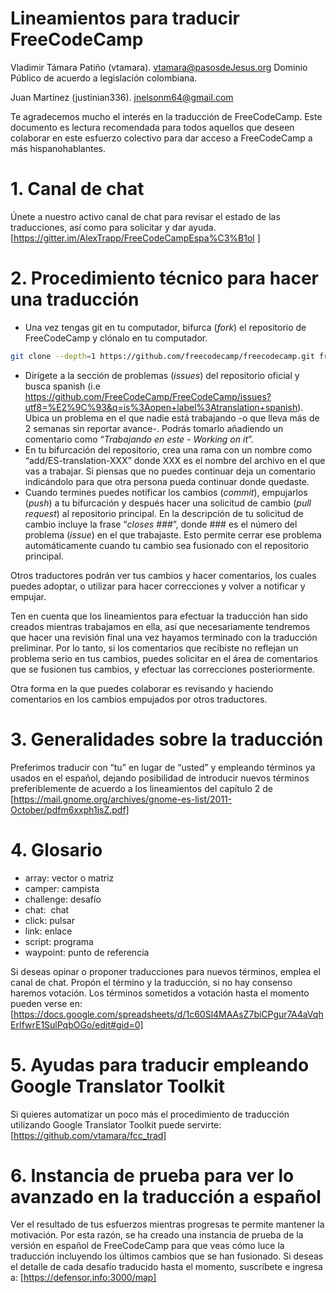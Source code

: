 # Lineamientos para traducir FreeCodeCamp

Vladimir Támara Patiño (vtamara). [vtamara@pasosdeJesus.org](mailto:vtamara@pasosdeJesus.org) Dominio Público de acuerdo a legislación colombiana.

Juan Martínez (justinian336). [jnelsonm64@gmail.com](mailto:jnelsonm64@gmail.com)

Te agradecemos mucho el interés en la traducción de FreeCodeCamp. Este documento es lectura recomendada para todos aquellos que deseen colaborar en este esfuerzo colectivo para dar acceso a FreeCodeCamp a más hispanohablantes.


# 1. Canal de chat 

Únete a nuestro activo canal de chat para revisar el estado de las traducciones, así como para solicitar y dar ayuda. [https://gitter.im/AlexTrapp/FreeCodeCampEspa%C3%B1ol ]


# 2. Procedimiento técnico para hacer una traducción

*  Una vez tengas git en tu computador, bifurca (*fork*) el repositorio de FreeCodeCamp y clónalo en tu computador.
```sh
git clone --depth=1 https://github.com/freecodecamp/freecodecamp.git freecodecamp
```
*  Dirígete a la sección de problemas (*issues*) del repositorio oficial y busca spanish (i.e https://github.com/FreeCodeCamp/FreeCodeCamp/issues?utf8=%E2%9C%93&q=is%3Aopen+label%3Atranslation+spanish). Ubica un problema en el que nadie está trabajando -o que lleva más de 2 semanas sin reportar avance-.  Podrás tomarlo añadiendo un comentario como “*Trabajando en este - Working on it*”.
*  En tu bifurcación del repositorio, crea una rama con un nombre como “add/ES-translation-XXX” donde XXX es el nombre del archivo en el que vas a trabajar.  Si piensas que no puedes continuar deja un comentario indicándolo para que otra persona pueda continuar donde quedaste. 
*  Cuando termines puedes notificar los cambios  (*commit*), empujarlos (*push*) a tu bifurcación y después hacer una solicitud de cambio (*pull request*) al repositorio principal. En la descripción de tu solicitud de cambio incluye la frase “*closes ###*”, donde ### es el número del problema (*issue*) en el que trabajaste. Esto permite cerrar ese problema automáticamente cuando tu cambio sea fusionado con el repositorio principal.

Otros traductores podrán ver tus cambios y hacer comentarios, los cuales puedes adoptar, o utilizar para hacer correcciones y volver a notificar y empujar. 

Ten en cuenta que los lineamientos para efectuar la traducción han sido creados mientras trabajamos en ella, así que necesariamente tendremos que hacer una revisión final una vez hayamos terminado con la traducción preliminar. Por lo tanto, si los comentarios que recibiste no reflejan un problema serio en tus cambios, puedes solicitar en el área de comentarios que se fusionen tus cambios, y efectuar las correcciones posteriormente.

Otra forma en la que puedes colaborar es revisando y haciendo comentarios en los cambios empujados por otros traductores.


# 3. Generalidades sobre la traducción

Preferimos traducir con “tu” en lugar de “usted” y empleando términos ya usados en el español, dejando posibilidad de introducir nuevos términos preferiblemente de acuerdo a los lineamientos del capítulo 2 de [https://mail.gnome.org/archives/gnome-es-list/2011-October/pdfm6xxph1jsZ.pdf]


# 4. Glosario

*   array: vector o matriz
*   camper: campista
*   challenge: desafío
*   chat: &nbsp;chat 
*   click: pulsar
*   link: enlace
*   script: programa
*   waypoint: punto de referencia

Si deseas opinar o proponer traducciones para nuevos términos, emplea el canal de chat.  Propón el término y la traducción, si no hay consenso haremos votación. Los términos sometidos a votación hasta el momento pueden verse en: 
[https://docs.google.com/spreadsheets/d/1c60Sl4MAAsZ7biCPgur7A4aVqhErIfwrE1SulPqbOGo/edit#gid=0]


# 5. Ayudas para traducir empleando Google Translator Toolkit

Si quieres automatizar un poco más el procedimiento de traducción utilizando Google Translator Toolkit puede servirte: [https://github.com/vtamara/fcc_trad]


# 6. Instancia de prueba para ver lo avanzado en la traducción a español

Ver el resultado de tus esfuerzos mientras progresas te permite mantener la motivación. Por esta razón, se ha creado una instancia de prueba de la versión en español de FreeCodeCamp para que veas cómo luce la traducción incluyendo los últimos cambios que se han fusionado. Si deseas el detalle de cada desafío traducido hasta el momento, suscríbete e ingresa a: [https://defensor.info:3000/map]
